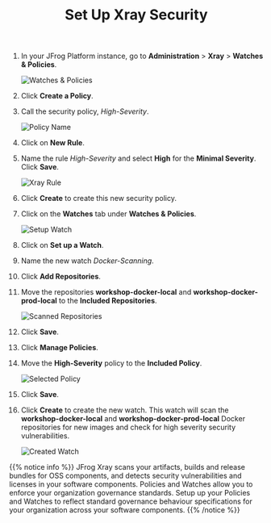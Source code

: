 ﻿---
title: "Set Up Xray Security"
chapter: false
weight: 29
pre: "<b>2.9 </b>"
---

1. In your JFrog Platform instance, go to **Administration** > **Xray** > **Watches & Policies**.

    ![Watches & Policies](/images/watches-policies.png)

2. Click **Create a Policy**.

3. Call the security policy, _High-Severity_.

    ![Policy Name](/images/policy-name.png)

4. Click on **New Rule**.

5. Name the rule _High-Severity_ and select **High** for the **Minimal Severity**. Click **Save**.

    ![Xray Rule](/images/xray-rule.png)

6. Click **Create** to create this new security policy.

7. Click on the **Watches** tab under **Watches & Policies**.

    ![Setup Watch](/images/setup-watch.png)

8. Click on **Set up a Watch**.

9. Name the new watch _Docker-Scanning_.

10. Click **Add Repositories**.

11. Move the repositories **workshop-docker-local** and **workshop-docker-prod-local** to the **Included Repositories**.

    ![Scanned Repositories](/images/scanned-repositories.png)

12. Click **Save**.

13. Click **Manage Policies**.

14. Move the **High-Severity** policy to the **Included Policy**.

    ![Selected Policy](/images/selected-policy.png)

15. Click **Save**.

16. Click **Create** to create the new watch. This watch will scan the **workshop-docker-local** and **workshop-docker-prod-local** Docker repositories for new images and check for high severity security vulnerabilities.

    ![Created Watch](/images/created-watch.png)

{{% notice info %}}
JFrog Xray scans your artifacts, builds and release bundles for OSS components, and detects security vulnerabilities and licenses in your software components.
Policies and Watches allow you to enforce your organization governance standards. Setup up your Policies and Watches to reflect standard governance behaviour specifications for your organization across your software components.
{{% /notice %}}

